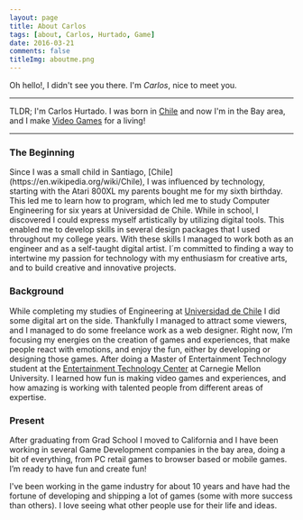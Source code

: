 ```yaml
---
layout: page
title: About Carlos
tags: [about, Carlos, Hurtado, Game]
date: 2016-03-21
comments: false
titleImg: aboutme.png
---
```

Oh hello!, I didn't see you there. I'm *Carlos*, nice to meet you.

-------
<p class="notice">TLDR; I'm Carlos Hurtado. I was born in <a href="https://en.wikipedia.org/wiki/Chile">Chile</a> and now I'm in the Bay area, and I make <a href="{{site.url}}/gamedev">Video Games</a> for a living!</p>

-------
### The Beginning
<div id="secret_about_1" class="secret-right"></div>
Since I was a small child in Santiago, [Chile](https://en.wikipedia.org/wiki/Chile), I was influenced by technology, starting with the Atari 800XL my parents bought me for my sixth birthday. This led me to learn how to program, which led me to study Computer Engineering for six years at Universidad de Chile. While in school, I discovered I could express myself artistically by utilizing digital tools. This enabled me to develop skills in several design packages that I used throughout my college years. With these skills I managed to work both as an engineer and as a self-taught digital artist. I´m committed to finding a way to intertwine my passion for technology with my enthusiasm for creative arts, and to build creative and innovative projects.

### Background
While completing my studies of Engineering at [Universidad de Chile](https://www.uchile.cl/english) I did some digital art on the side. Thankfully I managed to attract some viewers, and I managed to do some freelance work as a web designer. Right now, I’m focusing my energies on the creation of games and experiences, that make people react with emotions, and enjoy the fun, either by developing or designing those games. After doing a Master of Entertainment Technology student at the [Entertainment Technology Center](https://www.etc.cmu.edu/) at Carnegie Mellon University. I learned how fun is making video games and experiences, and how amazing is working with talented people from different areas of expertise.

### Present
<div id="secret_about_2" class="secret-left"></div>
After graduating from Grad School I moved to California and I have been working in several Game Development companies in the bay area, doing a bit of everything, from PC retail games to browser based or mobile games. I’m ready to have fun and create fun!

I've been working in the game industry for about 10 years and have had the fortune of developing and shipping a lot of games (some with more success than others).
I love seeing what other people use for their life and ideas.
